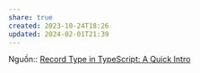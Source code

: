 ```yaml
---
share: true
created: 2023-10-24T18:26
updated: 2024-02-01T21:39
---
```


Nguồn:: [Record Type in TypeScript: A Quick Intro](https://dmitripavlutin.com/typescript-record/)
